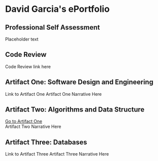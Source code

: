 # David Garcia's ePortfolio

## Professional Self Assessment
Placeholder text

## Code Review
Code Review link here

## Artifact One: Software Design and Engineering
Link to Artifact One
Artifact One Narrative Here

## Artifact Two: Algorithms and Data Structure
<a href="https://github.com/DavidG212/Davids_ePortfolio/tree/main/Artifact%20One" title="Go to Artifact One">Go to Artifact One</a> <br>
Artifact Two Narrative Here

## Artifact Three: Databases
Link to Artifact Three
Artifact Three Narrative Here
